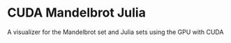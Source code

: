 # CUDA Mandelbrot Julia

A visualizer for the Mandelbrot set and Julia sets using the GPU with CUDA
